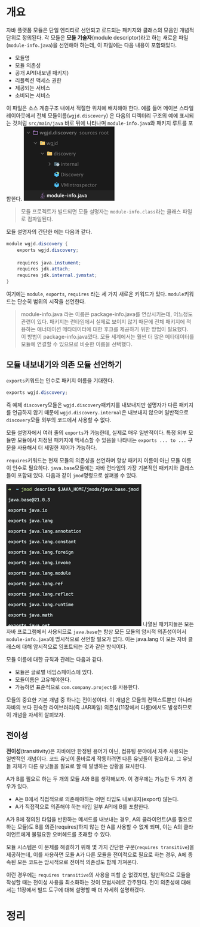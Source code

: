 <!-- Date: 2025-01-05 -->
<!-- Update Date: 2025-01-05 -->
<!-- File ID: 84a9ae17-3999-4b5d-90e0-780e658c8ace -->
<!-- Author: Seoyeon Jang -->

# 개요

자바 플랫폼 모듈은 단일 엔티티로 선언되고 로드되는 패키지와 클래스의 모음인 개념적 단위로 정의된다.
각 모듈은 **모듈 기술자**(module descriptor)라고 하는 새로운 파일(`module-info.java`)을 선언해야 하는데,
이 파일에는 다음 내용이 포함돼있다.

- 모듈명
- 모듈 의존성
- 공개 API(내보낸 패키지)
- 리플렉션 액세스 권한
- 제공되는 서비스
- 소비되는 서비스

이 파일은 소스 계층구조 내에서 적절한 위치에 배치해야 한다. 예를 들어 메이븐 스타일 레이아웃에서 전체 모듈이름(`wgjd.discovery`)
은 다음의 디렉터리 구조의 예에 표시되는 것처럼 `src/main/java` 바로 뒤에 나타나며 `module-info.java`와 패키지 루트를 포함한다.
![](.2.2_기본적인_모들_구문_images/f93002a3.png)

> 모듈 프로젝트가 빌드되면 모듈 설명자는 `module-info.class`라는 클래스 파일로 컴파일된다.

모듈 설명자의 간단한 에는 다음과 같다.

```java
module wgjd.discovery {
    exports wgjd.discovery;

    requires java.instument;
    requires jdk.attach;
    requires jdk.internal.jvmstat;
}
```

여기에는 `module`, `exports`, `requires` 라는 세 가지 새로운 키워드가 있다.
`module`키워드는 단순히 범위의 시작을 선언한다.

> module-info.java 라는 이름은 package-info.java를 연상시키는데, 어느정도 관련이 있다.
> 패키지는 런타임에서 실제로 보이지 않기 때문에 전체 패키지에 적용하는 애너테이션 메타데이터에 대한 후크를 제공하기 위한 방법이 필요했다.
> 이 방법이 package-info.java였다. 모듈 세계에서는 훨씬 더 많은 메타데이터를 모듈에 연결할 수 있으므로 비슷한 이름을 선택했다.

## 모듈 내보내기와 의존 모듈 선언하기

`exports`키워드는 인수로 패키지 이름을 기대한다.

```java
exports wgjd.discovery;
```

즉 예제 `discovery`모듈은 `wgjd.discovery`패키지를 내보내지만 설명자가 다른 패키지를 언급하지 않기 때문에 `wgjd.discovery.internal`은
내보내지 않으며 일반적으로 `discovery`모듈 외부의 코드에서 사용할 수 없다.

모듈 설명자에서 여러 줄의 `exports`가 가능한데, 실제로 매우 일반적이다. 특정 외부 모듈만 모듈에서 지정된 패키지에 액세스할 수 있음을 나타내는 `exports ... to ...` 구문을 사용해서
더 세밀한 제어가 가능하다.

`requires`키워드는 현재 모듈의 의존성을 선언하며 항상 패키지 이름이 아닌 모듈 이름이 인수로 필요하다.
`java.base`모듈에는 자바 런타임의 가장 기본적인 패키지와 클래스들이 포함돼 있다.
다음과 같이 `jmod`명령으로 살펴볼 수 있다.

![](.2.2_기본적인_모들_구문_images/b8aa4991.png)
나열된 패키지들은 모든 자바 프로그램에서 사용되므로 `java.base`는 항상 모든 모듈의 암시적 의존성이어서 `module-info.java`에 명시적으로
선언할 필요가 없다. 이는 java.lang 이 모든 자바 클래스에 대해 암시적으로 임포트되는 것과 같은 방식이다.

모듈 이름에 대한 규칙과 관례는 다음과 같다.

- 모듈은 글로벌 네임스페이스에 있다.
- 모듈이름은 고유해야한다.
- 가능하면 표준적으로 `com.company.project`를 사용한다.

모듈의 중요한 기본 개념 중 하나는 전이성이다. 이 개념은 모듈의 컨텍스트뿐만 아니라 자바의 보다 친숙한 라이브러리(즉 JAR파일) 의존성(11장에서 다룸)에서도
발생하므로 이 개념을 자세히 살펴보자.

## 전이성

**전이성**(transitivity)은 자바에만 한정된 용어가 아닌, 컴퓨팅 분야에서 자주 사용되는 일반적인 개념이다.
코드 유닛이 올바르게 작동하려면 다른 유닛들이 필요하고, 그 유닛들 자체가 다른 유닛들을 필요로 할 때 발생하는 상황을 묘사한다.

A가 B를 필요로 하는 두 개의 모듈 A와 B를 생각해보자. 이 경우에는 가능한 두 가지 경우가 있다.

- A는 B에서 직접적으로 의존해야하는 어떤 타입도 내보내지(export) 않는다.
- A가 직접적으로 의존해야 하는 타입 일부 API에 B를 포함한다.

A가 B에 정의된 타입을 반환하는 메서드를 내보내는 경우, A의 클라이언트(A를 필요로 하는 모듈)도 B를 의존(requires)하지 않는 한 A를 사용할 수 없게 되며,
이는 A의 클라이언트에게 불필요한 오버헤드를 초래할 수 있다.

모듈 시스템은 이 문제를 해결하기 위해 몇 가지 간단한 구문(`requires transitive`)을 제공하는데, 이를 사용하면 모듈 A가 다른 모듈을 전이적으로 필요로 하는 경우,
A에 종속된 모든 코드는 암시적으로 전이적 의존성도 함께 가져온다.

이런 경우에는 `requires transitive`의 사용을 피할 순 없겠지만, 일반적으로 모듈을 작성할 때는 전이성 사용을 최소화하는 것이 모범사례로 간주된다.
전이 의존성에 대해서는 11장에서 빌드 도구에 대해 설명할 때 더 자세히 설명하겠다.

# 정리


